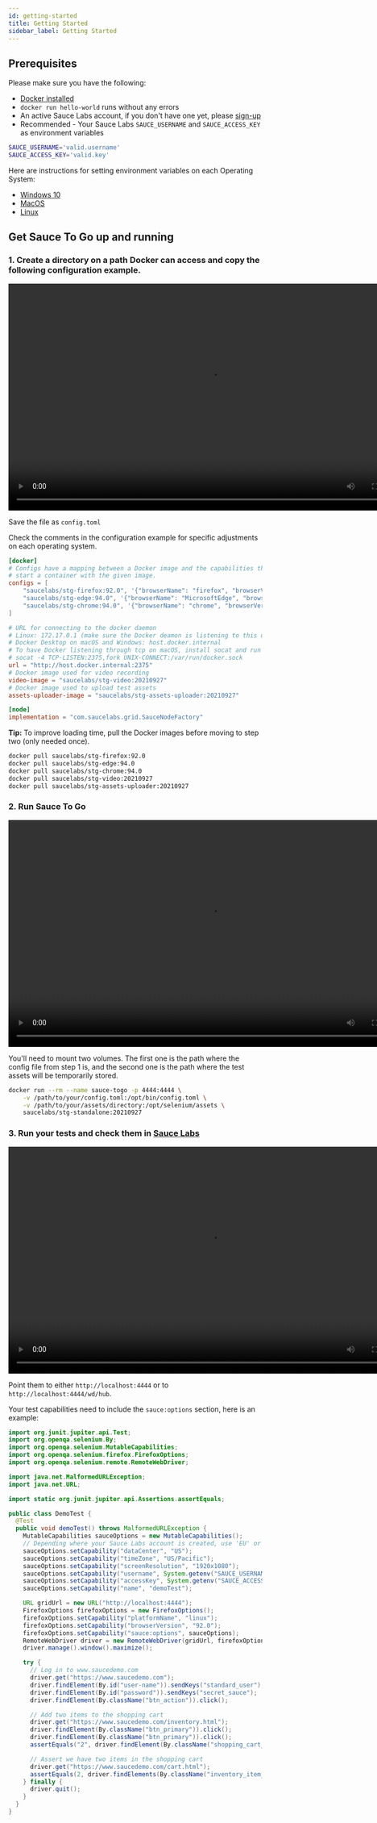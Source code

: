 ```yaml
---
id: getting-started
title: Getting Started
sidebar_label: Getting Started
---
```


## Prerequisites

Please make sure you have the following:

- [Docker installed](https://docs.docker.com/engine/install/)
- `docker run hello-world` runs without any errors
- An active Sauce Labs account, if you don't have one yet, please [sign-up](https://saucelabs.com/sign-up?utm_source=referral&utm_medium=ospo&utm_campaign=saucetogo&utm_term=)
- Recommended - Your Sauce Labs `SAUCE_USERNAME` and `SAUCE_ACCESS_KEY` as environment variables

```bash
SAUCE_USERNAME='valid.username'
SAUCE_ACCESS_KEY='valid.key'
```

Here are instructions for setting environment variables on each Operating System: 
* [Windows 10](https://www.architectryan.com/2018/08/31/how-to-change-environment-variables-on-windows-10/) 
* [MacOS](https://apple.stackexchange.com/questions/106778/how-do-i-set-environment-variables-on-os-x)
* [Linux](https://askubuntu.com/questions/58814/how-do-i-add-environment-variables)

## Get Sauce To Go up and running

### 1. Create a directory on a path Docker can access and copy the following configuration example.

<video width="800"  height="450" controls>
  <source src="https://user-images.githubusercontent.com/5992658/119869247-4ad0f900-bf20-11eb-9ba3-1f593ce5ea4f.mp4" type="video/mp4"/>
  Your browser does not support the video tag.
</video> 

Save the file as `config.toml`

Check the comments in the configuration example for specific adjustments on each operating system.

```toml
[docker]
# Configs have a mapping between a Docker image and the capabilities that need to be matched to
# start a container with the given image.
configs = [
    "saucelabs/stg-firefox:92.0", '{"browserName": "firefox", "browserVersion": "92.0", "platformName": "linux"}',
    "saucelabs/stg-edge:94.0", '{"browserName": "MicrosoftEdge", "browserVersion": "94.0", "platformName": "linux"}',
    "saucelabs/stg-chrome:94.0", '{"browserName": "chrome", "browserVersion": "94.0", "platformName": "linux"}'
]

# URL for connecting to the docker daemon
# Linux: 172.17.0.1 (make sure the Docker deamon is listening to this url first) 
# Docker Desktop on macOS and Windows: host.docker.internal
# To have Docker listening through tcp on macOS, install socat and run the following command
# socat -4 TCP-LISTEN:2375,fork UNIX-CONNECT:/var/run/docker.sock
url = "http://host.docker.internal:2375"
# Docker image used for video recording
video-image = "saucelabs/stg-video:20210927"
# Docker image used to upload test assets
assets-uploader-image = "saucelabs/stg-assets-uploader:20210927"

[node]
implementation = "com.saucelabs.grid.SauceNodeFactory"
```

**Tip:** To improve loading time, pull the Docker images before moving to step two
(only needed once).

```bash
docker pull saucelabs/stg-firefox:92.0
docker pull saucelabs/stg-edge:94.0
docker pull saucelabs/stg-chrome:94.0
docker pull saucelabs/stg-video:20210927
docker pull saucelabs/stg-assets-uploader:20210927
```

### 2. Run Sauce To Go

<video width="800"  height="450" controls>
  <source src="https://user-images.githubusercontent.com/5992658/119869320-61775000-bf20-11eb-8add-8743bf4f7c64.mp4" type="video/mp4"/>
  Your browser does not support the video tag.
</video> 


You'll need to mount two volumes. The first one is the path where the config file from
step 1 is, and the second one is the path where the test assets will be temporarily stored.

```bash
docker run --rm --name sauce-togo -p 4444:4444 \
    -v /path/to/your/config.toml:/opt/bin/config.toml \
    -v /path/to/your/assets/directory:/opt/selenium/assets \
    saucelabs/stg-standalone:20210927
```

### 3. Run your tests and check them in [Sauce Labs](https://app.saucelabs.com/)

<video width="800"  height="450" controls>
  <source src="https://user-images.githubusercontent.com/5992658/119869376-7227c600-bf20-11eb-8ed3-8676014c73e9.mp4" type="video/mp4"/>
  Your browser does not support the video tag.
</video> 

Point them to either `http://localhost:4444` or to `http://localhost:4444/wd/hub`.

Your test capabilities need to include the `sauce:options` section, here is an example:

```java
import org.junit.jupiter.api.Test;
import org.openqa.selenium.By;
import org.openqa.selenium.MutableCapabilities;
import org.openqa.selenium.firefox.FirefoxOptions;
import org.openqa.selenium.remote.RemoteWebDriver;

import java.net.MalformedURLException;
import java.net.URL;

import static org.junit.jupiter.api.Assertions.assertEquals;

public class DemoTest {
  @Test
  public void demoTest() throws MalformedURLException {
    MutableCapabilities sauceOptions = new MutableCapabilities();
    // Depending where your Sauce Labs account is created, use 'EU' or 'US'
    sauceOptions.setCapability("dataCenter", "US");
    sauceOptions.setCapability("timeZone", "US/Pacific");
    sauceOptions.setCapability("screenResolution", "1920x1080");
    sauceOptions.setCapability("username", System.getenv("SAUCE_USERNAME"));
    sauceOptions.setCapability("accessKey", System.getenv("SAUCE_ACCESS_KEY"));
    sauceOptions.setCapability("name", "demoTest");

    URL gridUrl = new URL("http://localhost:4444");
    FirefoxOptions firefoxOptions = new FirefoxOptions();
    firefoxOptions.setCapability("platformName", "linux");
    firefoxOptions.setCapability("browserVersion", "92.0");
    firefoxOptions.setCapability("sauce:options", sauceOptions);
    RemoteWebDriver driver = new RemoteWebDriver(gridUrl, firefoxOptions);
    driver.manage().window().maximize();

    try {
      // Log in to www.saucedemo.com
      driver.get("https://www.saucedemo.com");
      driver.findElement(By.id("user-name")).sendKeys("standard_user");
      driver.findElement(By.id("password")).sendKeys("secret_sauce");
      driver.findElement(By.className("btn_action")).click();

      // Add two items to the shopping cart
      driver.get("https://www.saucedemo.com/inventory.html");
      driver.findElement(By.className("btn_primary")).click();
      driver.findElement(By.className("btn_primary")).click();
      assertEquals("2", driver.findElement(By.className("shopping_cart_badge")).getText());

      // Assert we have two items in the shopping cart
      driver.get("https://www.saucedemo.com/cart.html");
      assertEquals(2, driver.findElements(By.className("inventory_item_name")).size());
    } finally {
      driver.quit();
    }
  }
}
```

